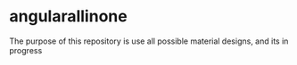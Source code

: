 # angularallinone
The  purpose of this repository is use all possible material designs, and its in progress

